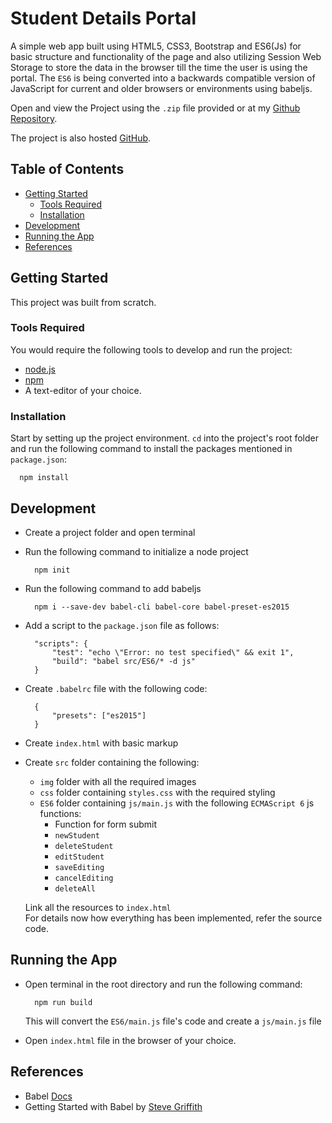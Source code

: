 # Student Details Portal

A simple web app built using HTML5, CSS3, Bootstrap and ES6(Js) for basic structure and functionality of the page and also utilizing Session Web Storage to store the data in the browser till the time the user is using the portal. The `ES6` is being converted into a backwards compatible version of JavaScript for current and older browsers or environments using babeljs.

Open and view the Project using the `.zip` file provided or at my [Github Repository](https://github.com/madhur-taneja/Student-Details-Portal).

The project is also hosted [GitHub](https://madhur-taneja.github.io/Student-Details-Portal/).

## Table of Contents
- [Getting Started](#getting-started)
	- [Tools Required](#tools-required)
	- [Installation](#installation)
- [Development](#development)
- [Running the App](#running-the-app)
- [References](#references)

## Getting Started

This project was built from scratch.

### Tools Required

You would require the following tools to develop and run the project:

* [node.js](https://nodejs.org/en/)
* [npm](https://www.npmjs.com/)
* A text-editor of your choice.

### Installation

Start by setting up the project environment. `cd` into the project's root folder and run the following command to install the packages mentioned in `package.json`:

```
  npm install
```

## Development

* Create a project folder and open terminal
* Run the following command to initialize a node project

  ```
    npm init
  ```

* Run the following command to add babeljs

  ```
    npm i --save-dev babel-cli babel-core babel-preset-es2015
  ```

* Add a script to the `package.json` file as follows:

  ```
    "scripts": {
		"test": "echo \"Error: no test specified\" && exit 1",
		"build": "babel src/ES6/* -d js"
    }
  ```
  
* Create `.babelrc` file with the following code:

  ```
	{ 
		"presets": ["es2015"] 
	}
  ```

* Create `index.html` with basic markup 
* Create `src` folder containing the following:
  * `img` folder with all the required images 
  * `css` folder containing `styles.css` with the required styling 
  * `ES6` folder containing `js/main.js` with the following `ECMAScript 6` js functions:
    * Function for form submit
	* `newStudent`
	* `deleteStudent`
	* `editStudent`
	* `saveEditing`
	* `cancelEditing`
	* `deleteAll`
  
  Link all the resources to `index.html` <br>
  For details now how everything has been implemented, refer the source code.

## Running the App

* Open terminal in the root directory and run the following command:

  ```
    npm run build
  ```
  
  This will convert the `ES6/main.js` file's code and create a `js/main.js` file
* Open `index.html` file in the browser of your choice.

## References

* Babel [Docs](https://babeljs.io/docs/en/)
* Getting Started with Babel by [Steve Griffith](https://www.youtube.com/watch?v=ahh65GQz74g)